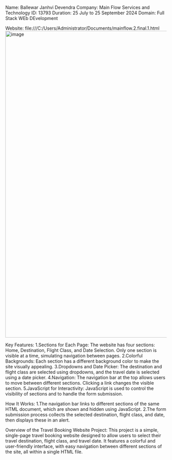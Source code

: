 Name: Ballewar Janhvi Devendra
Company: Main Flow Services and Technology 
ID: 13793 
Duration: 25 July to 25 September 2024 
Domain: Full Stack WEb DEvelopment

Website: file:///C:/Users/Administrator/Documents/mainflow.2.final.1.html
<img width="958" alt="image" src="https://github.com/user-attachments/assets/0fed9649-b45f-481f-bd87-56d9fec67945">


Key Features:
1.Sections for Each Page: The website has four sections: Home, Destination, Flight Class, and Date Selection. Only one section is visible at a time, simulating navigation between pages.
2.Colorful Backgrounds: Each section has a different background color to make the site visually appealing.
3.Dropdowns and Date Picker: The destination and flight class are selected using dropdowns, and the travel date is selected using a date picker.
4.Navigation: The navigation bar at the top allows users to move between different sections. Clicking a link changes the visible section.
5.JavaScript for Interactivity: JavaScript is used to control the visibility of sections and to handle the form submission.

How It Works:
1.The navigation bar links to different sections of the same HTML document, which are shown and hidden using JavaScript.
2.The form submission process collects the selected destination, flight class, and date, then displays these in an alert.

Overview of the Travel Booking Website Project:
This project is a simple, single-page travel booking website designed to allow users to select their travel destination, flight class, and travel date. It features a colorful and user-friendly interface, with easy navigation between different sections of the site, all within a single HTML file.
